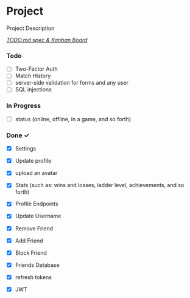 # Project

Project Description

<em>[TODO.md spec & Kanban Board](https://bit.ly/3fCwKfM)</em>

### Todo

- [ ] Two-Factor Auth  
- [ ] Match History  
- [ ] server-side validation for forms and any user  
- [ ] SQL injections  

### In Progress

- [ ] status (online, offline, in a game, and so forth)  

### Done ✓

- [x] Settings  
- [x] Update profile  
- [x] upload an avatar  
- [x] Stats (such as: wins and losses, ladder level, achievements, and so forth)  
- [x] Profile Endpoints  
- [x] Update Username  
- [x] Remove Friend  
- [x] Add Friend  
- [x] Block Friend  
- [x] Friends Database  
- [x] refresh tokens  
- [x] JWT  

